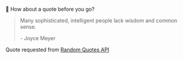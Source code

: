 📣 How about a quote before you go?

> Many sophisticated, intelligent people lack wisdom and common sense.
>
> <p>- Joyce Meyer</p>

Quote requested from [Random Quotes API](https://github.com/lukePeavey/quotable)
